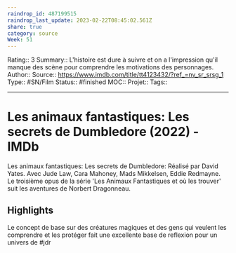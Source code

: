 ```yaml
---
raindrop_id: 487199515
raindrop_last_update: 2023-02-22T08:45:02.561Z
share: true
category: source
Week: 51
---
```


Rating:: 3
Summary:: L'histoire est dure à suivre et on a l'impression qu'il manque des scène pour comprendre les motivations des personnages.
Author::
Source:: https://www.imdb.com/title/tt4123432/?ref_=nv_sr_srsg_1
Type:: #SN/Film 
Status:: #finished 
MOC::
Projet:: 
Tags:: 

---
# Les animaux fantastiques: Les secrets de Dumbledore (2022) - IMDb

Les animaux fantastiques: Les secrets de Dumbledore: Réalisé par David Yates. Avec Jude Law, Cara Mahoney, Mads Mikkelsen, Eddie Redmayne. Le troisième opus de la série 'Les Animaux Fantastiques et où les trouver' suit les aventures de Norbert Dragonneau.

## Highlights

Le concept de base sur des créatures magiques et des gens qui veulent les comprendre et les protéger fait une excellente base de reflexion pour un univers de #jdr 